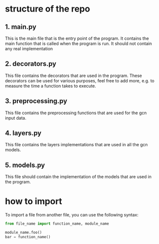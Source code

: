 # structure of the repo

## 1. main.py

This is the main file that is the entry point of the program. It contains the main function that is called when the program is run. It should not contain any real implementation

## 2. decorators.py

This file contains the decorators that are used in the program.
These decorators can be used for various purposes, feel free to add more, e.g. to measure the time a function takes to execute.

## 3. preprocessing.py

This file contains the preprocessing functions that are used for the gcn input data.

## 4. layers.py

This file contains the layers implementations that are used in all the gcn models.

## 5. models.py

This file should contain the implementation of the models that are used in the program.

# how to import

To import a file from another file, you can use the following syntax:

```python
from file_name import function_name, module_name

module_name.foo()
bar = function_name()
```